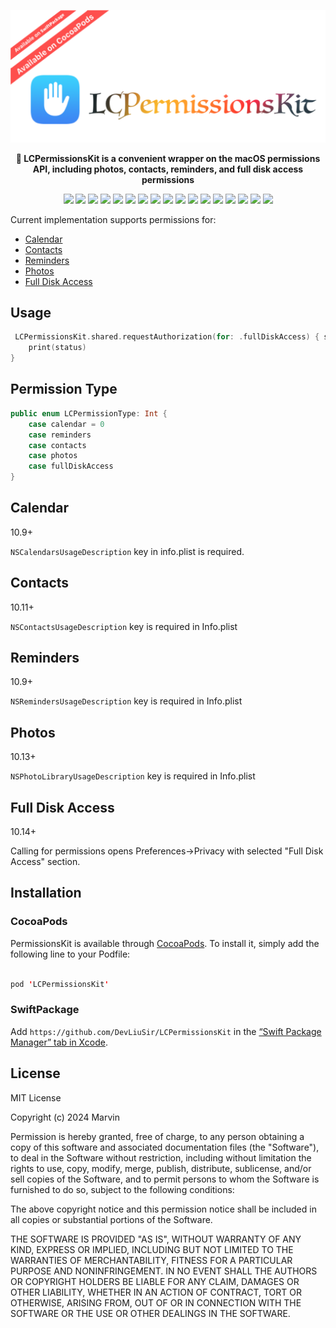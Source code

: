 

<p align="center">
<img src="./Design/LCPermissionsKit.png">

<p align="center"> <b> LCPermissionsKit is a convenient wrapper on the macOS permissions API, including photos, contacts, reminders, and full disk access permissions</b></p>


<p align="center">
<img src="https://badgen.net/badge/icon/apple?icon=apple&label">
<img src="https://img.shields.io/badge/language-swift-orange.svg">
<a href="https://developer.apple.com/swift/"><img src="https://img.shields.io/badge/swift-5.3+-blue.svg?style=flat"></a>
<img src="https://img.shields.io/badge/xcode-14.2+-yellow.svg">
<img src="https://img.shields.io/badge/macOS10.13+-blue.svg">
<img src="https://img.shields.io/badge/build-passing-brightgreen">
<img src="https://img.shields.io/github/languages/top/DevLiuSir/LCPermissionsKit?color=blueviolet">
<img src="https://img.shields.io/github/license/DevLiuSir/LCPermissionsKit.svg">
<img src="https://img.shields.io/badge/platform-osx-lightgrey.svg">
<img src="https://img.shields.io/github/languages/code-size/DevLiuSir/LCPermissionsKit?color=ff69b4&label=codeSize">
<img src="https://img.shields.io/github/repo-size/DevLiuSir/LCPermissionsKit">
<img src="https://img.shields.io/github/last-commit/DevLiuSir/LCPermissionsKit">
<img src="https://img.shields.io/github/commit-activity/m/DevLiuSir/LCPermissionsKit">
<img src="https://img.shields.io/github/stars/DevLiuSir/LCPermissionsKit.svg?style=social&label=Star">
<img src="https://img.shields.io/github/forks/DevLiuSir/LCPermissionsKit?style=social">
<img src="https://img.shields.io/github/watchers/DevLiuSir/LCPermissionsKit?style=social">
<a href="https://twitter.com/LiuChuan_"><img src="https://img.shields.io/twitter/follow/LiuChuan_.svg?style=social"></a>
</p>



Current implementation supports permissions for: 

* [Calendar](#calendar)
* [Contacts](#contacts)
* [Reminders](#reminders)
* [Photos](#photos)
* [Full Disk Access](#full-disk-access)


## Usage

```swift
 LCPermissionsKit.shared.requestAuthorization(for: .fullDiskAccess) { status in
	print(status)   
}
```


## Permission Type

```swift
public enum LCPermissionType: Int {
    case calendar = 0
    case reminders
    case contacts
    case photos
    case fullDiskAccess
}
```




## Calendar
10.9+

`NSCalendarsUsageDescription` key in info.plist is required.

## Contacts
10.11+

`NSContactsUsageDescription` key is required in Info.plist

## Reminders
10.9+

`NSRemindersUsageDescription` key is required in Info.plist

## Photos
10.13+

`NSPhotoLibraryUsageDescription` key is required in Info.plist

## Full Disk Access
10.14+

Calling for permissions opens Preferences->Privacy with selected "Full Disk Access" section.


## Installation

### CocoaPods
PermissionsKit is available through [CocoaPods](https://cocoapods.org). To install it, simply add the following line to your Podfile:

```swift

pod 'LCPermissionsKit'

```

### SwiftPackage


Add `https://github.com/DevLiuSir/LCPermissionsKit` in the [“Swift Package Manager” tab in Xcode](https://developer.apple.com/documentation/xcode/adding_package_dependencies_to_your_app).


## License

MIT License

Copyright (c) 2024 Marvin

Permission is hereby granted, free of charge, to any person obtaining a copy
of this software and associated documentation files (the "Software"), to deal
in the Software without restriction, including without limitation the rights
to use, copy, modify, merge, publish, distribute, sublicense, and/or sell
copies of the Software, and to permit persons to whom the Software is
furnished to do so, subject to the following conditions:

The above copyright notice and this permission notice shall be included in all
copies or substantial portions of the Software.

THE SOFTWARE IS PROVIDED "AS IS", WITHOUT WARRANTY OF ANY KIND, EXPRESS OR
IMPLIED, INCLUDING BUT NOT LIMITED TO THE WARRANTIES OF MERCHANTABILITY,
FITNESS FOR A PARTICULAR PURPOSE AND NONINFRINGEMENT. IN NO EVENT SHALL THE
AUTHORS OR COPYRIGHT HOLDERS BE LIABLE FOR ANY CLAIM, DAMAGES OR OTHER
LIABILITY, WHETHER IN AN ACTION OF CONTRACT, TORT OR OTHERWISE, ARISING FROM,
OUT OF OR IN CONNECTION WITH THE SOFTWARE OR THE USE OR OTHER DEALINGS IN THE
SOFTWARE.






